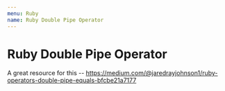 ```yaml
---
menu: Ruby
name: Ruby Double Pipe Operator
---
```


# Ruby Double Pipe Operator

A great resource for this -- https://medium.com/@jaredrayjohnson1/ruby-operators-double-pipe-equals-bfcbe21a7177
